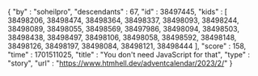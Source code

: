 {
  "by" : "soheilpro",
  "descendants" : 67,
  "id" : 38497445,
  "kids" : [ 38498206, 38498474, 38498364, 38498337, 38498093, 38498244, 38498089, 38498055, 38498569, 38497986, 38498094, 38498503, 38498438, 38498497, 38498106, 38498058, 38498592, 38498148, 38498126, 38498197, 38498084, 38498121, 38498444 ],
  "score" : 158,
  "time" : 1701511025,
  "title" : "You don't need JavaScript for that",
  "type" : "story",
  "url" : "https://www.htmhell.dev/adventcalendar/2023/2/"
}

